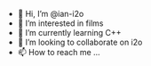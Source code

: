 - 👋 Hi, I’m @ian-i2o
- 👀 I’m interested in films
- 🌱 I’m currently learning C++
- 💞️ I’m looking to collaborate on i2o
- 📫 How to reach me ...

<!---
ian-i2o/ian-i2o is a ✨ special ✨ repository because its `README.md` (this file) appears on your GitHub profile.
You can click the Preview link to take a look at your changes.
--->
